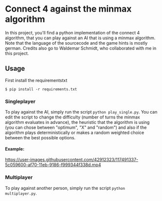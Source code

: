 # Connect 4 against the minmax algorithm

In this project, you'll find a python implementation of the connect 4 algorithm, that you can play against an AI that is using a minmax algorithm. 
Note that the language of the sourcecode and the game hints is mostly german. 
Credits also go to Waldemar Schmidt, who collaborated with me in this project. 

## Usage
First install the requirementstxt
    
    $ pip install -r requirements.txt

### Singleplayer 
To play against the AI, simply run the script `python play_single.py`. 
You can edit the script to change the difficulty (number of turns the minmax algorithm evaluates in advance), the heuristic that the algorithm is using (you can chose between "optimum", "X" and "random") and also if the algorithm plays deterministically or makes a random weighted choice between the best possible options. 

#### Example:

https://user-images.githubusercontent.com/42912323/117491337-5c059600-af70-11eb-9186-f999344f338d.mp4


### Multiplayer
To play against another person, simply run the script `python multiplayer.py`.
